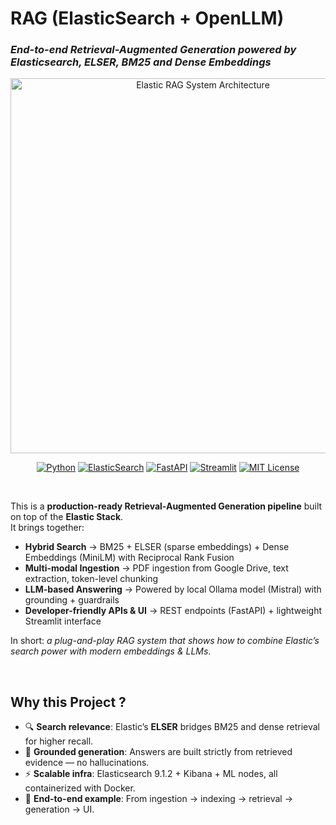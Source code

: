 # RAG (ElasticSearch + OpenLLM)

### _End-to-end Retrieval-Augmented Generation powered by Elasticsearch, ELSER, BM25 and Dense Embeddings_

<p align="center"> <img src="https://static-www.elastic.co/v3/assets/bltefdd0b53724fa2ce/blt2cb6cab4deba98f9/6671d4b15cb7a3ca2fbfd9fa/illustrations-rag-workflows-with-elastic-elasticsearch-logo-brain.png" width="600" alt="Elastic RAG System Architecture"> </p>

<p align="center"> <a href="https://www.python.org/downloads/release/python-3100/"><img src="https://img.shields.io/badge/python-3.10%2B-blue.svg" alt="Python"></a> <a href="https://www.elastic.co/elasticsearch/"><img src="https://img.shields.io/badge/Elasticsearch-9.1.2-005571?logo=elasticsearch" alt="ElasticSearch"></a> <a href="https://fastapi.tiangolo.com/"><img src="https://img.shields.io/badge/FastAPI-0.110+-009688?logo=fastapi" alt="FastAPI"></a> <a href="https://streamlit.io/"><img src="https://img.shields.io/badge/Streamlit-UI-E84C3D?logo=streamlit" alt="Streamlit"></a> <a href="https://opensource.org/licenses/MIT"><img src="https://img.shields.io/badge/license-MIT-green.svg" alt="MIT License"></a> </p>

<br>

This is a **production-ready Retrieval-Augmented Generation pipeline** built on top of the **Elastic Stack**.  
It brings together:
-   **Hybrid Search** → BM25 + ELSER (sparse embeddings) + Dense Embeddings (MiniLM) with Reciprocal Rank Fusion
-   **Multi-modal Ingestion** → PDF ingestion from Google Drive, text extraction, token-level chunking
-   **LLM-based Answering** → Powered by local Ollama model (Mistral) with grounding + guardrails
-   **Developer-friendly APIs & UI** → REST endpoints (FastAPI) + lightweight Streamlit interface

In short: _a plug-and-play RAG system that shows how to combine Elastic’s search power with modern embeddings & LLMs_.

<br>

## Why this Project ?
-   🔍 **Search relevance**: Elastic’s **ELSER** bridges BM25 and dense retrieval for higher recall.
-   🧠 **Grounded generation**: Answers are built strictly from retrieved evidence — no hallucinations.
-   ⚡ **Scalable infra**: Elasticsearch 9.1.2 + Kibana + ML nodes, all containerized with Docker.
-   🎯 **End-to-end example**: From ingestion → indexing → retrieval → generation → UI.
